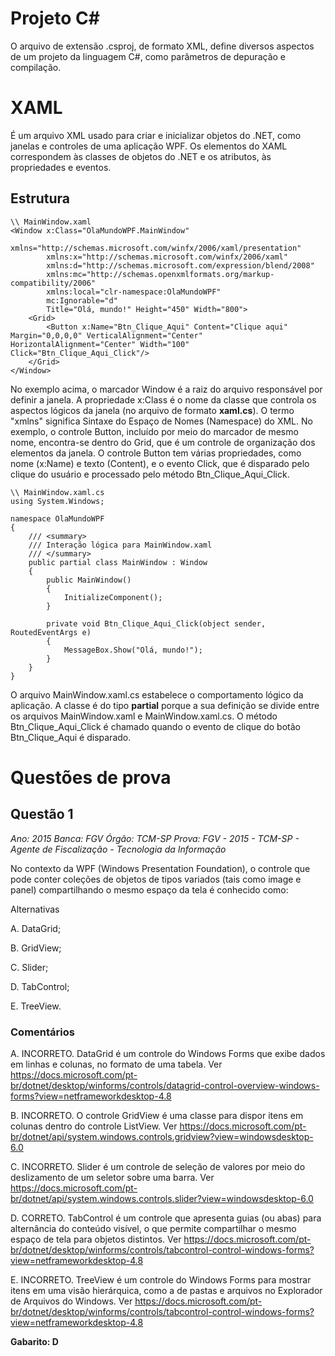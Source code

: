 # Projeto C#

O arquivo de extensão .csproj, de formato XML, define diversos aspectos de um projeto da linguagem C#, como parâmetros de depuração e compilação.

# XAML

É um arquivo XML usado para criar e inicializar objetos do .NET, como janelas e controles de uma aplicação WPF. Os elementos do XAML correspondem às classes de objetos do .NET e os atributos, às propriedades e eventos.

## Estrutura

```
\\ MainWindow.xaml
<Window x:Class="OlaMundoWPF.MainWindow"
        xmlns="http://schemas.microsoft.com/winfx/2006/xaml/presentation"
        xmlns:x="http://schemas.microsoft.com/winfx/2006/xaml"
        xmlns:d="http://schemas.microsoft.com/expression/blend/2008"
        xmlns:mc="http://schemas.openxmlformats.org/markup-compatibility/2006"
        xmlns:local="clr-namespace:OlaMundoWPF"
        mc:Ignorable="d"
        Title="Olá, mundo!" Height="450" Width="800">
    <Grid>
        <Button x:Name="Btn_Clique_Aqui" Content="Clique aqui" Margin="0,0,0,0" VerticalAlignment="Center" HorizontalAlignment="Center" Width="100" Click="Btn_Clique_Aqui_Click"/>
    </Grid>
</Window>
```
No exemplo acima, o marcador Window é a raiz do arquivo responsável por definir a janela. A propriedade x:Class é o nome da classe que controla os aspectos lógicos da janela (no arquivo de formato **xaml.cs**). O termo "xmlns" significa Sintaxe do Espaço de Nomes (Namespace) do XML. No exemplo, o controle Button, incluído por meio do marcador de mesmo nome, encontra-se dentro do Grid, que é um controle de organização dos elementos da janela. O controle Button tem várias propriedades, como nome (x:Name) e texto (Content), e o evento Click, que é disparado pelo clique do usuário e processado pelo método Btn_Clique_Aqui_Click.

```
\\ MainWindow.xaml.cs
using System.Windows;

namespace OlaMundoWPF
{
    /// <summary>
    /// Interação lógica para MainWindow.xaml
    /// </summary>
    public partial class MainWindow : Window
    {
        public MainWindow()
        {
            InitializeComponent();
        }

        private void Btn_Clique_Aqui_Click(object sender, RoutedEventArgs e)
        {
            MessageBox.Show("Olá, mundo!");
        }
    }
}
```

O arquivo MainWindow.xaml.cs estabelece o comportamento lógico da aplicação. A classe é do tipo **partial** porque a sua definição se divide entre os arquivos MainWindow.xaml e MainWindow.xaml.cs. O método Btn_Clique_Aqui_Click é chamado quando o evento de clique do botão Btn_Clique_Aqui é disparado.

# Questões de prova

## Questão 1

*Ano: 2015 Banca: FGV Órgão: TCM-SP Prova: FGV - 2015 - TCM-SP - Agente de Fiscalização - Tecnologia da Informação*

No contexto da WPF (Windows Presentation Foundation), o controle que pode conter coleções de objetos de tipos variados (tais como image e panel) compartilhando o mesmo espaço da tela é conhecido como:

Alternativas

A. DataGrid;

B. GridView;

C. Slider;

D. TabControl;

E. TreeView.

### Comentários

A. INCORRETO. DataGrid é um controle do Windows Forms que exibe dados em linhas e colunas, no formato de uma tabela. Ver https://docs.microsoft.com/pt-br/dotnet/desktop/winforms/controls/datagrid-control-overview-windows-forms?view=netframeworkdesktop-4.8

B. INCORRETO. O controle GridView é uma classe para dispor itens em colunas dentro do controle ListView. Ver https://docs.microsoft.com/pt-br/dotnet/api/system.windows.controls.gridview?view=windowsdesktop-6.0

C. INCORRETO. Slider é um controle de seleção de valores por meio do deslizamento de um seletor sobre uma barra. Ver https://docs.microsoft.com/pt-br/dotnet/api/system.windows.controls.slider?view=windowsdesktop-6.0

D. CORRETO. TabControl é um controle que apresenta guias (ou abas) para alternância do conteúdo visível, o que permite compartilhar o mesmo espaço de tela para objetos distintos. Ver https://docs.microsoft.com/pt-br/dotnet/desktop/winforms/controls/tabcontrol-control-windows-forms?view=netframeworkdesktop-4.8

E. INCORRETO. TreeView é um controle do Windows Forms para mostrar itens em uma visão hierárquica, como a de pastas e arquivos no Explorador de Arquivos do Windows. Ver https://docs.microsoft.com/pt-br/dotnet/desktop/winforms/controls/tabcontrol-control-windows-forms?view=netframeworkdesktop-4.8

**Gabarito: D**